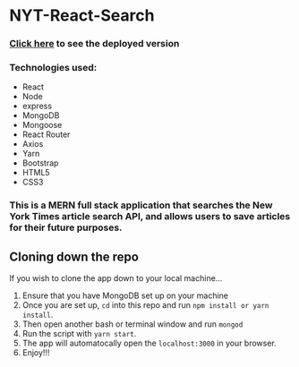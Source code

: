 # NYT-React-Search


### [Click here](https://nyt-search-react-aboozar.herokuapp.com/) to see the deployed version

### Technologies used:
* React
* Node
* express
* MongoDB
* Mongoose
* React Router
* Axios
* Yarn
* Bootstrap
* HTML5
* CSS3

### This is a MERN full stack application that searches the New York Times article search API, and allows users to save articles for their future purposes.

## Cloning down the repo
If you wish to clone the app down to your local machine...
  1. Ensure that you have MongoDB set up on your machine
  2. Once you are set up, `cd` into this repo and run `npm install or yarn install`.
  3. Then open another bash or terminal window and run `mongod`
  4. Run the script with `yarn start`.
  5. The app will automatocally open the `localhost:3000` in your browser.
  6. Enjoy!!!

